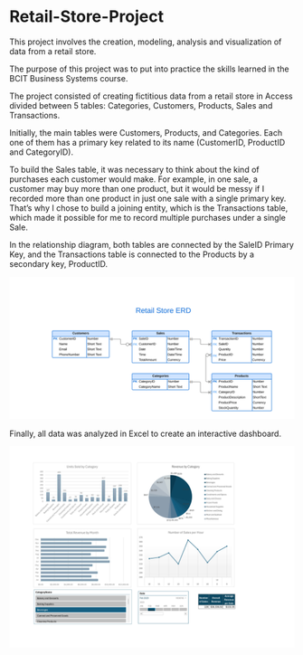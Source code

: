 # Retail-Store-Project
This project involves the creation, modeling, analysis and visualization of data from a retail store.

The purpose of this project was to put into practice the skills learned in the BCIT Business Systems course. 

The project consisted of creating fictitious data from a retail store in Access divided between 5 tables: Categories, Customers, Products, Sales and Transactions.

Initially, the main tables were Customers, Products, and Categories. Each one of them has a primary key related to its name (CustomerID, ProductID and CategoryID). 

To build the Sales table, it was necessary to think about the kind of purchases each customer would make. For example, in one sale, a customer may buy more than one product, but it would be messy if I recorded more than one product in just one sale with a single primary key. That’s why I chose to build a joining entity, which is the Transactions table, which made it possible for me to record multiple purchases under a single Sale. 

In the relationship diagram, both tables are connected by the SaleID Primary Key, and the Transactions table is connected to the Products by a secondary key, ProductID. 

![Dashboard Screenshot](./ERD_page-0001.jpg)


Finally, all data was analyzed in Excel to create an interactive dashboard.

![Dashboard Screenshot](./dashboard_page-0001.jpg)

